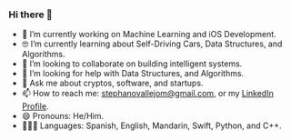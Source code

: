 ### Hi there 👋

- 🔭 I’m currently working on Machine Learning and iOS Development.
- 🤓 I’m currently learning about Self-Driving Cars, Data Structures, and Algorithms.
- 🧠 I’m looking to collaborate on building intelligent systems.
- 🤔 I’m looking for help with Data Structures, and Algorithms.
- 💬 Ask me about cryptos, software, and startups.
- 📫 How to reach me: stephanovallejom@gmail.com, or my [LinkedIn Profile](https://www.linkedin.com/in/felipe-vallejo-200188/).
- 😄 Pronouns: He/Him.
- 👨🏻‍💻 Languages: Spanish, English, Mandarin, Swift, Python, and C++.
